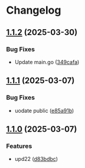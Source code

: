 # Changelog

## [1.1.2](https://github.com/VladyslavLytovchenko/test-release-please/compare/folder/v1.1.1...folder/v1.1.2) (2025-03-30)


### Bug Fixes

* Update main.go ([349cafa](https://github.com/VladyslavLytovchenko/test-release-please/commit/349cafac1ee3340d8bc879d8a70bab4a0a16242f))

## [1.1.1](https://github.com/VladyslavLytovchenko/test-release-please/compare/folder/v1.1.0...folder/v1.1.1) (2025-03-07)


### Bug Fixes

* uodate public ([e85a91b](https://github.com/VladyslavLytovchenko/test-release-please/commit/e85a91bb082f8c1d6da270dcd2d894bb44f25431))

## [1.1.0](https://github.com/VladyslavLytovchenko/test-release-please/compare/folder-v1.0.0...folder/v1.1.0) (2025-03-07)


### Features

* upd22 ([d83bdbc](https://github.com/VladyslavLytovchenko/test-release-please/commit/d83bdbcdb5fb16a9f7a81cabf8ac66be4796744d))
